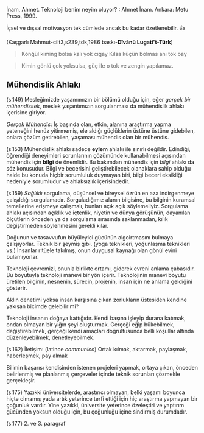İnam, Ahmet. Teknoloji benim neyim oluyor? : Ahmet İnam. Ankara: Metu Press, 1999.

İçsel ve dışsal motivasyon tek cümlede ancak bu kadar özetlenebilir. :+1:

(Kaşgarlı Mahmut-cilt3,s239,tdk,1986 baskı-**Dîvânü Lugati't-Türk**)
> Könğül kiming bolsa kalı yok cıgay
> Kılsa küçün bolmas anı tok bay

> Kimin gönlü çok yoksulsa, güç ile o tok ve zengin yapılamaz.


## Mühendislik Ahlakı

(s.149) Mesleğimizde yaşamımızın bir bölümü olduğu için, eğer *gerçek bir mühendissek*, meslek yaşantımızın sorgulanması da mühendislik ahlakı içerisine giriyor.

*Gerçek Mühendis:* İş başında olan, etkin, alanına araştırma yapma yeteneğini henüz yitirmemiş, ele aldığı güçlüklerin üstüne üstüne gidebilen, onlara çözüm getirebilen, yaşaması mühendis olan bir mühendis.

(s.153) Mühendislik ahlakı sadece **eylem** ahlakı ile sınırlı değildir. Edindiği, öğrendiği deneyimleri sorunlarının çözümünde kullanabilmesi açısından mühendis için **bilgi** de önemlidir.  Bu bakımdan mühendis için *bilgi* ahlakı da söz konusudur. Bilgi ve becerisini geliştirebilecek olanaklara sahip olduğu halde bu konuda hiçbir sorumluluk duymayan biri, bilgi beceri eksikliği nedeniyle sorumludur ve ahlaksızlık içerisindedir.

(s.159) *Sağlıklı* sorgulama, düşünsel ve bireysel özrün en aza indirgenmeye çalışıldığı sorgulamadır. Sorguladığımız alanın bilgisine, bu bilginin kuramsal temellerine erişmeye çalışmalı, bunları açık açık söylemeliyiz. Sorgulama ahlakı açısından açıklık ve içtenlik, niyetin ve dünya görüşünün, dayanılan ölçütlerin önceden ya da sorgulama sırasında saklanmadan, kılık değiştirmeden söylenmesini gerekli kılar.

Doğunun ve tasavvufun büyüleyici gücünün algoirtmasını bulmaya çalışıyorlar. Teknik bir şeymiş gibi. (yoga teknikleri, yoğunlaşma teknikleri vs.) İnsanlar ritüele takılmış, onun duygusal kaynağı olan gönül evini bulamıyorlar.

Teknoloji çevremizi, onunla birlikte ortamı, giderek evreni anlama çabasıdır. Bu boyutuyla teknoloji manevi bir yön içerir. Teknolojinin manevi boyutu üretilen bilginin, nesnenin, sürecin, projenin, insan için ne anlama geldiğini gösterir.

Aklın denetimi yoksa insan karşısına çıkan zorlukların üstesiden kendine yakışan biçimde gelebilir mi?

Teknoloji insanın doğaya kattığıdır. Kendi başına işleyip durana katımak, ondan olmayan bir yığın şeyi oluşturmak. Gerçeği eğip bükebilmek, değiştirebilmek, gerçeği kendi amaçları doğrultusunda belli koşullar altında düzenleyebilmek, denetleyebilmek.

(s.162) İletişim: (latince *communico*) Ortak kılmak, aktarmak, paylaşmak, haberleşmek, pay almak

Bilimin başarısı kendisinden istenen projeleri yapmak, ortaya çıkan, önceden belirlenmiş ve planlanmış çerçeveler içinde teknik sorunları çözmekle gerçekleşir.

(s.175) Yazıkki üniversitelerde, araştırıcı olmayan, belki yaşamı boyunca hiçte olmamış yada artık yeterince terfi ettiği için hiç araştırma yapmayan bir çoğunluk vardır. Yine yazıkki, üniversite yeterince özeleştiri ve yaptırım gücünden yoksun olduğu için, bu çoğunluğu içine sindirmiş durumdadır.

(s.177) 2. ve 3. paragraf
